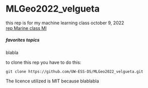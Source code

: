 # MLGeo2022_velgueta
 this rep is for my machine learning class october 9, 2022 \
 [rep Marine class Ml](https://github.com/UW-ESS-DS/MLGeo-Autumn22)
 ##### favorites topics
 
 
 blabla

 to clone this rep you have to do this:
 ~~~
 git clone https://github.com/UW-ESS-DS/MLGeo2022_velgueta.git
 ~~~
 The licence utilized is MIT because blablabla
